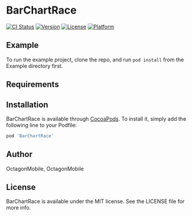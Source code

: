 # BarChartRace

[![CI Status](https://img.shields.io/travis/OctagonMobile/BarChartRace.svg?style=flat)](https://travis-ci.org/OctagonMobile/BarChartRace)
[![Version](https://img.shields.io/cocoapods/v/BarChartRace.svg?style=flat)](https://cocoapods.org/pods/BarChartRace)
[![License](https://img.shields.io/cocoapods/l/BarChartRace.svg?style=flat)](https://cocoapods.org/pods/BarChartRace)
[![Platform](https://img.shields.io/cocoapods/p/BarChartRace.svg?style=flat)](https://cocoapods.org/pods/BarChartRace)

## Example

To run the example project, clone the repo, and run `pod install` from the Example directory first.

## Requirements

## Installation

BarChartRace is available through [CocoaPods](https://cocoapods.org). To install
it, simply add the following line to your Podfile:

```ruby
pod 'BarChartRace'
```

## Author

OctagonMobile, OctagonMobile

## License

BarChartRace is available under the MIT license. See the LICENSE file for more info.
